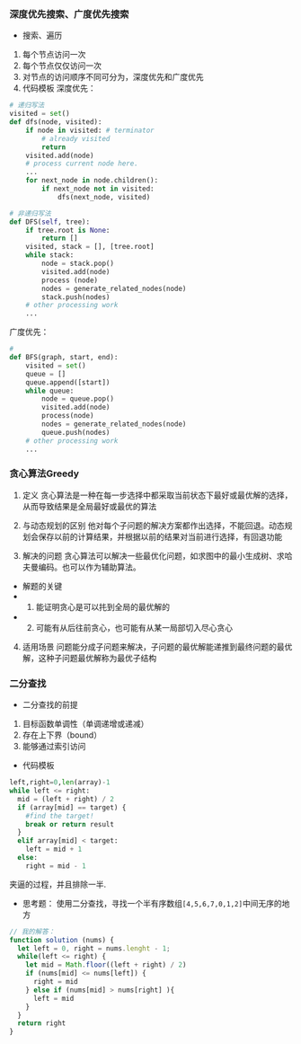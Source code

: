### 深度优先搜索、广度优先搜索
- 搜索、遍历
1. 每个节点访问一次
2. 每个节点仅仅访问一次
3. 对节点的访问顺序不同可分为，深度优先和广度优先
4. 代码模板
深度优先：
```python
# 递归写法
visited = set() 
def dfs(node, visited):
    if node in visited: # terminator
    	# already visited 
    	return 
	visited.add(node) 
	# process current node here. 
	...
	for next_node in node.children(): 
		if next_node not in visited: 
			dfs(next_node, visited)

# 非递归写法
def DFS(self, tree): 
	if tree.root is None: 
		return [] 
	visited, stack = [], [tree.root]
	while stack: 
		node = stack.pop() 
		visited.add(node)
		process (node) 
		nodes = generate_related_nodes(node) 
		stack.push(nodes) 
	# other processing work 
	...
```
广度优先：
```python
#
def BFS(graph, start, end):
    visited = set()
	queue = [] 
	queue.append([start]) 
	while queue: 
		node = queue.pop() 
		visited.add(node)
		process(node) 
		nodes = generate_related_nodes(node) 
		queue.push(nodes)
	# other processing work 
	...
```
### 贪心算法Greedy 
1. 定义
贪心算法是一种在每一步选择中都采取当前状态下最好或最优解的选择，从而导致结果是全局最好或最优的算法

2. 与动态规划的区别
他对每个子问题的解决方案都作出选择，不能回退。动态规划会保存以前的计算结果，并根据以前的结果对当前进行选择，有回退功能

3. 解决的问题
贪心算法可以解决一些最优化问题，如求图中的最小生成树、求哈夫曼编码。也可以作为辅助算法。
- 解题的关键
- 1. 能证明贪心是可以扥到全局的最优解的
- 2. 可能有从后往前贪心，也可能有从某一局部切入尽心贪心

4. 适用场景
问题能分成子问题来解决，子问题的最优解能递推到最终问题的最优解，这种子问题最优解称为最优子结构


### 二分查找
- 二分查找的前提
1. 目标函数单调性（单调递增或递减）
2. 存在上下界（bound）
3. 能够通过索引访问

- 代码模板
```python
left,right=0,len(array)-1
while left <= right:
  mid = (left + right) / 2
  if (array[mid] == target) {
    #find the target!
    break or return result
  }
  elif array[mid] < target:
    left = mid + 1
  else:
    right = mid - 1
```
夹逼的过程，并且排除一半.
- 思考题： 使用二分查找，寻找一个半有序数组```[4,5,6,7,0,1,2]```中间无序的地方
```javascript
// 我的解答：
function solution (nums) {
  let left = 0, right = nums.lenght - 1;
  while(left <= right) {
    let mid = Math.floor((left + right) / 2)
    if (nums[mid] <= nums[left]) {
      right = mid
    } else if (nums[mid] > nums[right] ){
      left = mid
    }
  }
  return right
}
```
